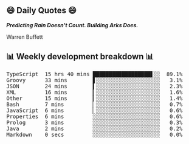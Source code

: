 ## 😄 Daily Quotes 😄

_**Predicting Rain Doesn't Count. Building Arks Does.**_

Warren Buffett



## 📊 Weekly development breakdown 📊

<pre>TypeScript  15 hrs 40 mins ██████████████████▋░░  89.1%
Groovy      33 mins        ▋░░░░░░░░░░░░░░░░░░░░   3.1%
JSON        24 mins        ▍░░░░░░░░░░░░░░░░░░░░   2.3%
XML         16 mins        ▎░░░░░░░░░░░░░░░░░░░░   1.6%
Other       15 mins        ▎░░░░░░░░░░░░░░░░░░░░   1.4%
Bash        7 mins         ▏░░░░░░░░░░░░░░░░░░░░   0.7%
JavaScript  6 mins         ▏░░░░░░░░░░░░░░░░░░░░   0.6%
Properties  6 mins         ░░░░░░░░░░░░░░░░░░░░░   0.6%
Prolog      3 mins         ░░░░░░░░░░░░░░░░░░░░░   0.3%
Java        2 mins         ░░░░░░░░░░░░░░░░░░░░░   0.2%
Markdown    0 secs         ░░░░░░░░░░░░░░░░░░░░░   0.0%</pre>